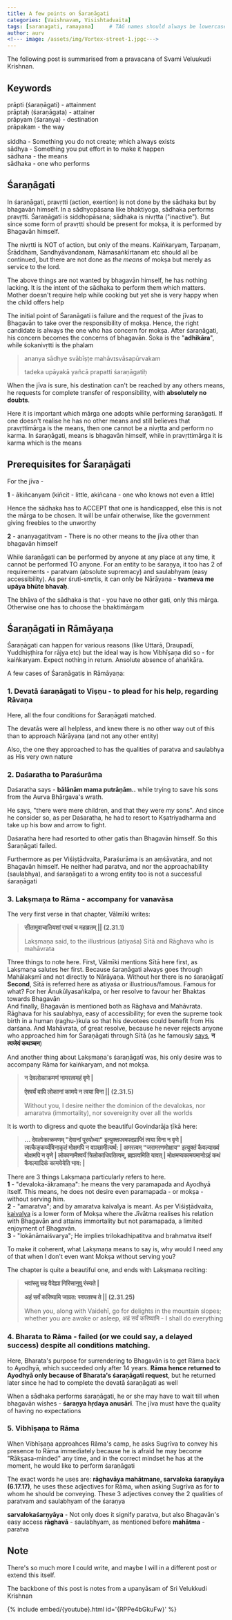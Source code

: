 ```yaml
---
title: A few points on Śaraṇāgati
categories: [Vaishnavam, Visishtadvaita]
tags: [saranagati, ramayana]     # TAG names should always be lowercase
author: aurv
<!--- image: /assets/img/Vortex-street-1.jpgc--->
---
```


The following post is summarised from a pravacana of Svami Veluukudi Krishnan.

## Keywords

prāpti (śaraṇāgati) - attainment
<br />
prāptaḥ (śaraṇāgata) - attainer
<br />
prāpyam (śaraṇya) - destination
<br />
prāpakam - the way
<br />
<br />
siddha - Something you do not create; which always exists
<br />
sādhya - Something you put effort in to make it happen
<br />
sādhana - the means
<br />
sādhaka - one who performs

## Śaraṇāgati

In śaraṇāgati, pravṛtti (action, exertion) is not done by the sādhaka but by bhagavān himself. In a sādhyopāsana like bhaktiyoga, sādhaka performs pravṛtti. Śaraṇāgati is siddhopāsana; sādhaka is nivṛtta ("inactive"). But since some form of pravṛtti should be present for mokṣa, it is performed by Bhagavān himself.

The nivṛtti is NOT of action, but only of the means. Kaiṅkaryam, Tarpaṇam, Śrāddham, Sandhyāvandanam, Nāmasaṅkīrtanam etc should all be continued, but there are not done as *the means* of mokṣa but merely as service to the lord.

 <!--- have to write more here--->
 
The above things are not wanted by bhagavān himself, he has nothing lacking. It is the intent of the sādhaka to perform them which matters. Mother doesn't require help while cooking but yet she is very happy when the child offers help

The initial point of Śaranāgati is failure and the request of the jīvas to Bhagavān to take over the responsibility of mokṣa. Hence, the right candidate is always the one who has concern for mokṣa. After śaraṇāgati, his concern becomes the concerns of bhagavān. Śoka is the "**adhikāra**", while śokanivṛtti is the phalam


> ananya sādhye svābīṣṭe mahāvɪsvāsapūrvakam
>
> tadeka upāyakā yañcā prapatti śaraṇāgatiḥ


When the jīva is sure, his destination can't be reached by any others means, he requests for complete transfer of responsibility, with **absolutely no doubts**. 

Here it is important which mārga one adopts while performing śaraṇāgati. If one doesn't realise he has no other means and still believes that pravṛttimārga is the means, then one cannot be a nivṛtta and perform no karma. In śaraṇāgati, means is bhagavān himself, while in pravṛttimārga it is karma which is the means

## Prerequisites for Śaraṇāgati

For the jīva -

**1** - ākiñcanyam (kiñcit - little, akiñcana - one who knows not even a little)

Hence the sādhaka has to ACCEPT that one is handicapped, else this is not the mārga to be chosen. It will be unfair otherwise, like the government giving freebies to the unworthy

**2** - ananyagatitvam - There is no other means to the jīva other than bhagavān himself

While śaraṇāgati can be performed by anyone at any place at any time, it cannot be performed TO anyone. For an entity to be śaraṇya, it too has 2 of requirements - paratvam (absolute supremacy) and saulabhyam (easy accessibility). As per śruti-smṛtis, it can only be Nārāyaṇa - **tvameva me upāya bhūte bhavaḥ**.

The bhāva of the sādhaka is that - you have no other gati, only this mārga. Otherwise one has to choose the bhaktimārgam

## Śaraṇāgati in Rāmāyaṇa

Śaraṇāgati can happen for various reasons (like Uttarā, Draupadī, Yuddhiṣṭhira for rājya etc) but the ideal way is how Vibhīṣaṇa did so - for kaiṅkaryam. Expect nothing in return. Ansolute absence of ahaṅkāra.

A few cases of Śaraṇāgatis in Rāmāyaṇa:

### 1. Devatā śaraṇāgati to Viṣṇu - to plead for his help, regarding Rāvaṇa

Here, all the four conditions for Śaraṇāgati matched.

The devatās were all helpless, and knew there is no other way out of this than to approach Nārāyaṇa (and not any other entity)

Also, the one they approached to has the qualities of paratva and saulabhya as His very own nature

### 2. Daśaratha to Paraśurāma

Daśaratha says - **bālānām mama putrāṇām..** while trying to save his sons from the Aurva Bhārgava's wrath.

He says, "there were mere children, and that they were *my* sons". And since he consider so, as per Daśaratha, he had to resort to Kṣatriyadharma and take up his bow and arrow to fight.

Daśaratha here had resorted to other gatis than Bhagavān himself. So this Śaraṇāgati failed.

Furthermore as per Viśiṣṭādvaita, Paraśurāma is an aṃśāvatāra, and not Bhagavān himself. He neither had paratva, and nor the approachability (saulabhya), and śaraṇāgati to a wrong entity too is not a successful śaraṇāgati 

### 3. Lakṣmaṇa to Rāma - accompany for vanavāsa

The very first verse in that chapter, Vālmīki writes:

> **सीतामुवाचातियशां राघवं च महाव्रतम् \|\| (2.31.1)**
>
> Lakṣmaṇa said, to the illustrious (atiyaśa) Sītā and Rāghava who is mahāvrata

Three things to note here. First, Vālmīki mentions Sītā here first, as Lakṣmaṇa salutes her first. Because śaraṇāgati always goes through Mahālakṣmī and not directly to Nārāyaṇa. Without her there is no śaraṇāgatī
<br />
**Second**, Sītā is referred here as atiyaśa or illustrious/famous. Famous for what? For her Ānukūlyasaṅkalpa, or her resolve to favour her Bhaktas towards Bhagavān
<br />
And finally, Bhagavān is mentioned both as Rāghava and Mahāvrata. Rāghava for his saulabhya, easy of accessibility; for even the supreme took birth in a human (raghu-)kula so that his devotees could benefit from His darśana. And Mahāvrata, of great resolve, because he never rejects anyone who approached him for Śaraṇāgati through Sītā (as he famously [says](https://www.valmiki.iitk.ac.in/content?language=dv&field_kanda_tid=6&field_sarga_value=18&field_sloka_value=3&scgr=1&choose=1), **न त्यजेयं कथञ्चन**)


And another thing about Lakṣmaṇa's śaraṇāgatī was, his only desire was to accompany Rāma for kaiṅkaryam, and not mokṣa.

> **न देवलोकाक्रमणं नामरत्वमहं वृणे \|**
>
> **ऐश्वर्यं वापि लोकानां कामये न त्वया विना \|\| (2.31.5)**
>
> Without you, I desire neither the dominion of the devalokas, nor amaratva (immortality), nor sovereignity over all the worlds

It is worth to digress and quote the beautiful Govindarāja ṭīkā here:

> **... देवलोकाक्रमणम् "देवानां पूरयोध्या" इत्युक्तपरमपदप्राप्तिं त्वया विना न वृणे \| त्वत्कैङ्कर्य्यविनाकृतं मोक्षमपि न वाञ्छामीत्यर्थ: \| अमरत्वम् "जरामरणमोक्षाय" इत्युक्तं कैवल्याख्यं मोक्षमपि न वृणे \| लोकानामैश्वर्यं त्रिलोकाधिपतित्वम्, ब्रह्मत्वमिति यावत् \| मोक्षमप्यकामयमानोऽहं कथं कैवल्यादिकं कामयेयेति भाव: \|**

There are 3 things Lakṣmaṇa particularly refers to here.
<br />
**1** - "devaloka-ākramaṇa": he means the very paramapada and Ayodhyā itself. This means, he does not desire even paramapada - or mokṣa - without serving him.
<br />
**2** - "amaratva"; and by amaratva kaivalya is meant. As per Viśiṣṭādvaita, [kaivalya](https://ramanuja.org/sri/BhaktiListArchives/Article?p=mar2001%2F0179.html#:~:text=Kaivalya%20is%20said%20to%20be%20a%20transient%20state%20of%20aloofness%20where%20the%0AjIva%20realizes%20its%20position%20with%20respect%20to%20God) is a lower form of Mokṣa where the Jīvātma realises his relation with Bhagavān and attains immortality but not paramapada, a limited enjoyment of Bhagavān.
<br />
**3** - "lokānāmaiśvarya"; He implies trilokadhipatitva and brahmatva itself

To make it coherent, what Lakṣmaṇa means to say is, why would I need any of that when I don't even want Mokṣa without serving you?

The chapter is quite a beautiful one, and ends with Lakṣmaṇa reciting:
>**भवांस्तु सह वैदेह्या गिरिसानुषु रंस्यते \|**
>
>**अहं सर्वं करिष्यामि जाग्रत: स्वपतश्च ते \|| (2.31.25)**
>
> When you, along with Vaidehī, go for delights in the mountain slopes; whether you are awake or asleep, अहं सर्वं करिष्यामि - I shall do everything

### 4. Bharata to Rāma - failed (or we could say, a delayed success) despite all conditions matching.

Here, Bharata's purpose for surrendering to Bhagavān is to get Rāma back to Ayodhyā, which succeeded only after 14 years. **Rāma hence returned to Ayodhyā only because of Bharata's śaraṇāgati request**, but he returned later since he had to complete the devatā śaraṇāgati as well

When a sādhaka performs śaraṇāgati, he or she may have to wait till when bhagavān wishes - **śaraṇya hṛdaya anusārī**. The jīva must have the quality of having no expectations

### 5. Vibhīṣaṇa to Rāma

When Vibhīṣaṇa approahces Rāma's camp, he asks Sugrīva to convey his presence to Rāma immediately because he is afraid he may become "Rākṣasa-minded" any time, and in the correct mindset he has at the moment, he would like to perform śaraṇāgati

The exact words he uses are: **rāghavāya mahātmane, sarvaloka śaraṇyāya (6.17.17)**, he uses these adjectives for Rāma, when asking Sugrīva as for to whom he should be conveying. These 3 adjectives convey the 2 qualities of paratvam and saulabhyam of the śaraṇya

**sarvalokaśarṇyāya** - Not only does it signify paratva, but also Bhagavān's easy access
**rāghavā** - saulabhyam, as mentioned before
**mahātma** - paratva

## Note

There's so much more I could write, and maybe I will in a different post or extend this itself.

The backbone of this post is notes from a upanyāsam of Sri Velukkudi Krishnan

{% include embed/{youtube}.html id='{RPPe4bGkuFw}' %}

